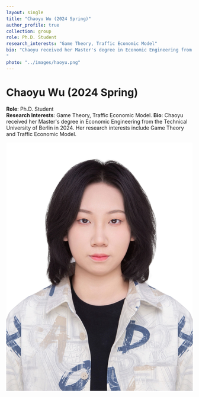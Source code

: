 ```yaml
---
layout: single
title: "Chaoyu Wu (2024 Spring)"
author_profile: true
collection: group
role: Ph.D. Student
research_interests: "Game Theory, Traffic Economic Model"
bio: "Chaoyu received her Master's degree in Economic Engineering from the Technical University of Berlin in 2024. Her research interests include Game Theory and Traffic Economic Model.
"
photo: "../images/haoyu.png"
---
```


# Chaoyu Wu (2024 Spring)

**Role**: Ph.D. Student  
**Research Interests**: Game Theory, Traffic Economic Model.
**Bio**: Chaoyu received her Master's degree in Economic Engineering from the Technical University of Berlin in 2024. Her research interests include Game Theory and Traffic Economic Model.

![Chaoyu Wu](../images/Chaoyu.jpeg)

